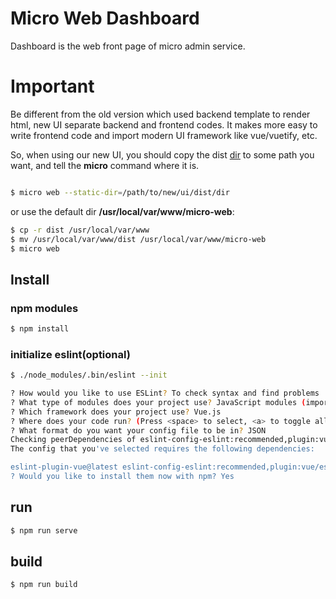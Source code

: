 # Micro Web Dashboard

Dashboard is the web front page of micro admin service.

# Important

Be different from the old version which used backend template to render html, new UI separate backend and frontend codes.
It makes more easy to write frontend code and import modern UI framework like vue/vuetify, etc.

So, when using our new UI, you should copy the dist [dir](./dist) to some path you want, and tell the **micro** command where it is. 

```bash

$ micro web --static-dir=/path/to/new/ui/dist/dir

```

or use the default dir **/usr/local/var/www/micro-web**:

```bash
$ cp -r dist /usr/local/var/www
$ mv /usr/local/var/www/dist /usr/local/var/www/micro-web
$ micro web

```

## Install

### npm modules

```bash
$ npm install
```

### initialize eslint(optional)

```bash
$ ./node_modules/.bin/eslint --init

? How would you like to use ESLint? To check syntax and find problems
? What type of modules does your project use? JavaScript modules (import/export)
? Which framework does your project use? Vue.js
? Where does your code run? (Press <space> to select, <a> to toggle all, <i> to invert selection)Browser
? What format do you want your config file to be in? JSON
Checking peerDependencies of eslint-config-eslint:recommended,plugin:vue/essential@latest
The config that you've selected requires the following dependencies:

eslint-plugin-vue@latest eslint-config-eslint:recommended,plugin:vue/essential@latest
? Would you like to install them now with npm? Yes

```

## run

```bash
$ npm run serve
```

## build

```bash
$ npm run build

```